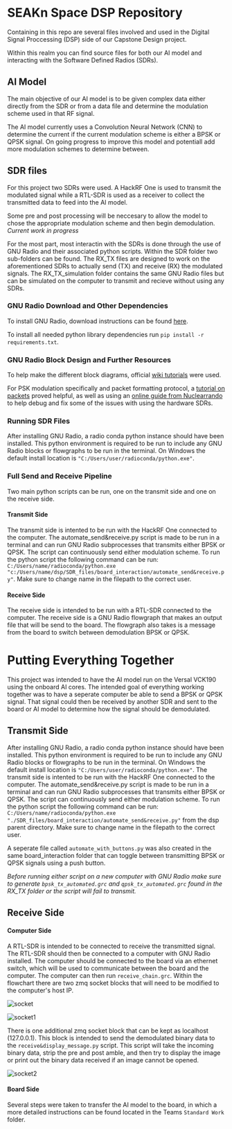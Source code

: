 # SEAKn Space DSP Repository

Containing in this repo are several files involved and used in the Digital Signal Proccessing (DSP) side of our Capstone Design project.

Within this realm you can find source files for both our AI model and interacting with the Software Defined Radios (SDRs).

## AI Model

The main objective of our AI model is to be given complex data either directly from the SDR or from a data file and determine the modulation scheme used in that RF signal. 

The AI model currently uses a Convolution Neural Network (CNN) to determine the current if the current modulation scheme is either a BPSK or QPSK signal. On going progress to improve this model and potentiall add more modulation schemes to determine between.  

## SDR files

For this project two SDRs were used. A HackRF One is used to transmit the modulated signal while a RTL-SDR is used as a receiver to collect the transmitted data to feed into the AI model. 

Some pre and post processing will be neccesary to allow the model to chose the appropriate modulation scheme and then begin demodulation. *Current work in progress*

For the most part, most interactin with the SDRs is done through the use of GNU Radio and their associated python scripts. Within the SDR folder two sub-folders can be found. The RX_TX files are designed to work on the aforementioned SDRs to actually send (TX) and receive (RX) the modulated signals. The RX_TX_simulation folder contains the same GNU Radio files but can be simulated on the computer to transmit and recieve without using any SDRs.

### GNU Radio Download and Other Dependencies

To install GNU Radio, download instructions can be found [here](https://wiki.gnuradio.org/index.php/InstallingGR).

To install all needed python library dependencies run `pip install -r requirements.txt`. 

### GNU Radio Block Design and Further Resources

To help make the different block diagrams, official [wiki tutorials](https://wiki.gnuradio.org/index.php?title=Tutorials) were used. 

For PSK modulation specifically and packet formatting protocol, a [tutorial on packets](https://wiki.gnuradio.org/index.php?title=File_transfer_using_Packet_and_BPSK) proved helpful, as well as using an [online guide from Nuclearrando](https://nuclearrambo.com/wordpress/transferring-a-text-file-over-the-air-with-limesdr-mini/) to help debug and fix some of the issues with using the hardware SDRs.

### Running SDR Files

After installing GNU Radio, a radio conda python instance should have been installed. This python environment is required to be run to include any GNU Radio blocks or flowgraphs to be run in the terminal. On Windows the default install location is `"C:/Users/user/radioconda/python.exe"`.

### Full Send and Receive Pipeline

Two main python scripts can be run, one on the transmit side and one on the receive side. 

#### Transmit Side

The transmit side is intented to be run with the HackRF One connected to the computer. The automate_send&receive.py script is made to be run in a terminal and can run GNU Radio subprocesses that transmits either BPSK or QPSK. The script can continuously send either modulation scheme. To run the python script the following command can be run: `C:/Users/name/radioconda/python.exe "c:/Users/name/dsp/SDR_files/board_interaction/automate_send&receive.py"`. Make sure to change name in the filepath to the correct user.

#### Receive Side

The receive side is intended to be run with a RTL-SDR connected to the computer. The receive side is a GNU Radio flowgraph that makes an output file that will be send to the board. The flowgraph also takes is a message from the board to switch between demodulation BPSK or QPSK.

# Putting Everything Together

This project was intended to have the AI model run on the Versal VCK190 using the onboard AI cores. The intended goal of everything working together was to have a seperate computer be able to send a BPSK or QPSK signal. That signal could then be received by another SDR and sent to the board or AI model to determine how the signal should be demodulated. 

## Transmit Side

After installing GNU Radio, a radio conda python instance should have been installed. This python environment is required to be run to include any GNU Radio blocks or flowgraphs to be run in the terminal. On Windows the default install location is `"C:/Users/user/radioconda/python.exe"`. The transmit side is intented to be run with the HackRF One connected to the computer. The automate_send&receive.py script is made to be run in a terminal and can run GNU Radio subprocesses that transmits either BPSK or QPSK. The script can continuously send either modulation scheme. To run the python script the following command can be run: `C:/Users/name/radioconda/python.exe "./SDR_files/board_interaction/automate_send&receive.py"` from the dsp parent directory. Make sure to change name in the filepath to the correct user.

A seperate file called `automate_with_buttons.py` was also created in the same board_interaction folder that can toggle between transmitting BPSK or QPSK signals using a push button. 

*Before running either script on a new computer with GNU Radio make sure to generate `bpsk_tx_automated.grc` and `qpsk_tx_automated.grc` found in the RX_TX folder or the script will fail to transmit.*

## Receive Side

#### Computer Side

A RTL-SDR is intended to be connected to receive the transmitted signal. The RTL-SDR should then be connected to a computer with GNU Radio installed. The computer should be connected to the board via an ethernet switch, which will be used to communicate between the board and the computer. The computer can then run `receive_chain.grc`. Within the flowchart there are two zmq socket blocks that will need to be modified to the computer's host IP.

![socket](https://github.com/SEAKn-Space/dsp/assets/125313875/d87a50a6-29d0-4d40-be15-049892a6ed49)

![socket1](https://github.com/SEAKn-Space/dsp/assets/125313875/cb271b5a-5664-4bcc-98eb-d24f6cf0bf2b)

There is one additional zmq socket block that can be kept as localhost (127.0.0.1). This block is intended to send the demodulated binary data to the `receive&display_message.py` script. This script will take the incoming binary data, strip the pre and post amble, and then try to display the image or print out the binary data received if an image cannot be opened.

![socket2](https://github.com/SEAKn-Space/dsp/assets/125313875/4a22abca-1908-4e54-aa64-a5e2869b1f23)

#### Board Side

Several steps were taken to transfer the AI model to the board, in which a more detailed instructions can be found located in the Teams `Standard Work` folder.

